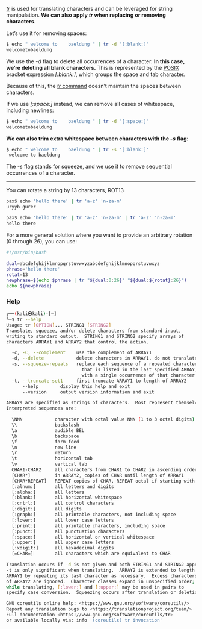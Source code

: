 [_tr_](https://man7.org/linux/man-pages/man1/tr.1p.html) is used for translating characters and can be leveraged for string manipulation. **We can also apply _tr_ when replacing or removing characters**.

Let’s use it for removing spaces:

```bash
$ echo " welcome to    baeldung " | tr -d '[:blank:]'
welcometobaeldung
```

We use the _-d_ flag to delete all occurrences of a character. **In this case, we’re deleting all blank characters.** This is represented by the [POSIX](https://www.baeldung.com/linux/posix) bracket expression _[:blank:]_, which groups the space and tab character.

Because of this, the [_tr_ command](https://www.baeldung.com/linux/tr-command) doesn’t maintain the spaces between characters.

If we use _[:space:]_ instead, we can remove all cases of whitespace, including newlines:

```bash
$ echo " welcome to    baeldung " | tr -d '[:space:]'
welcometobaeldung
```

**We can also trim extra whitespace between characters with the _-s_ flag**:

```bash
$ echo " welcome to    baeldung " | tr -s '[:blank:]'
 welcome to baeldung 
```

The _-s_ flag stands for squeeze, and we use it to remove sequential occurrences of a character.

---

You can rotate a string by 13 characters, ROT13

```bash
pax$ echo 'hello there' | tr 'a-z' 'n-za-m'
uryyb gurer

pax$ echo 'hello there' | tr 'a-z' 'n-za-m' | tr 'a-z' 'n-za-m'
hello there
```

For a more general solution where you want to provide an arbitrary rotation (0 through 26), you can use:

```bash
#!/usr/bin/bash
    
dual=abcdefghijklmnopqrstuvwxyzabcdefghijklmnopqrstuvwxyz
phrase='hello there'
rotat=13
newphrase=$(echo $phrase | tr "${dual:0:26}" "${dual:${rotat}:26}")
echo ${newphrase}
```


### Help

```sh
┌──(kali㉿kali)-[~]
└─$ tr --help              
Usage: tr [OPTION]... STRING1 [STRING2]
Translate, squeeze, and/or delete characters from standard input,
writing to standard output.  STRING1 and STRING2 specify arrays of
characters ARRAY1 and ARRAY2 that control the action.

  -c, -C, --complement    use the complement of ARRAY1
  -d, --delete            delete characters in ARRAY1, do not translate
  -s, --squeeze-repeats   replace each sequence of a repeated character
                            that is listed in the last specified ARRAY,
                            with a single occurrence of that character
  -t, --truncate-set1     first truncate ARRAY1 to length of ARRAY2
      --help        display this help and exit
      --version     output version information and exit

ARRAYs are specified as strings of characters.  Most represent themselves.
Interpreted sequences are:

  \NNN            character with octal value NNN (1 to 3 octal digits)
  \\              backslash
  \a              audible BEL
  \b              backspace
  \f              form feed
  \n              new line
  \r              return
  \t              horizontal tab
  \v              vertical tab
  CHAR1-CHAR2     all characters from CHAR1 to CHAR2 in ascending order
  [CHAR*]         in ARRAY2, copies of CHAR until length of ARRAY1
  [CHAR*REPEAT]   REPEAT copies of CHAR, REPEAT octal if starting with 0
  [:alnum:]       all letters and digits
  [:alpha:]       all letters
  [:blank:]       all horizontal whitespace
  [:cntrl:]       all control characters
  [:digit:]       all digits
  [:graph:]       all printable characters, not including space
  [:lower:]       all lower case letters
  [:print:]       all printable characters, including space
  [:punct:]       all punctuation characters
  [:space:]       all horizontal or vertical whitespace
  [:upper:]       all upper case letters
  [:xdigit:]      all hexadecimal digits
  [=CHAR=]        all characters which are equivalent to CHAR

Translation occurs if -d is not given and both STRING1 and STRING2 appear.
-t is only significant when translating.  ARRAY2 is extended to length of
ARRAY1 by repeating its last character as necessary.  Excess characters
of ARRAY2 are ignored.  Character classes expand in unspecified order;
while translating, [:lower:] and [:upper:] may be used in pairs to
specify case conversion.  Squeezing occurs after translation or deletion.

GNU coreutils online help: <https://www.gnu.org/software/coreutils/>
Report any translation bugs to <https://translationproject.org/team/>
Full documentation <https://www.gnu.org/software/coreutils/tr>
or available locally via: info '(coreutils) tr invocation'
```